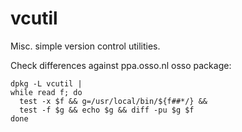 vcutil
======

Misc. simple version control utilities.


Check differences against ppa.osso.nl osso package:

```
dpkg -L vcutil |
while read f; do
  test -x $f && g=/usr/local/bin/${f##*/} &&
  test -f $g && echo $g && diff -pu $g $f
done
```
